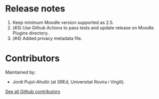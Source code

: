 Release notes
=============

1. Keep minimum Moodle version supported as 2.5.
1. (#3) Use Github Actions to pass tests and update release on Moodle Plugins directory.
1. (#4) Added privacy metadata file.

Contributors
============

Maintained by:

* Jordi Pujol-Ahulló (at SREd, Universitat Rovira i Virgili).

[See all Github contributors](https://github.com/SREd-URV/moodle-profilefield_timestamp/graphs/contributors)
